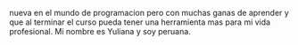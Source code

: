 nueva en  el  mundo de programacion pero con muchas ganas de aprender  y que al terminar el curso pueda tener una herramienta mas para mi vida profesional.
Mi nombre es Yuliana y soy peruana.

